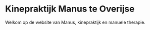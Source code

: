 # Kinepraktijk Manus te Overijse
Welkom op de website van Manus, kinepraktijk en manuele therapie.  
